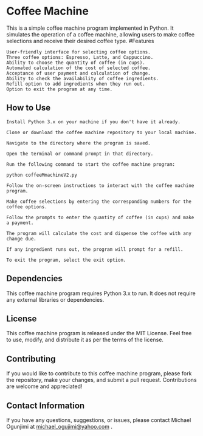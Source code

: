 # Coffee Machine

This is a simple coffee machine program implemented in Python. It simulates the operation of a coffee machine, allowing users to make coffee selections and receive their desired coffee type.
#Features

    User-friendly interface for selecting coffee options.
    Three coffee options: Espresso, Latte, and Cappuccino.
    Ability to choose the quantity of coffee (in cups).
    Automated calculation of the cost of selected coffee.
    Acceptance of user payment and calculation of change.
    Ability to check the availability of coffee ingredients.
    Refill option to add ingredients when they run out.
    Option to exit the program at any time.

## How to Use

    Install Python 3.x on your machine if you don't have it already.

    Clone or download the coffee machine repository to your local machine.

    Navigate to the directory where the program is saved.

    Open the terminal or command prompt in that directory.

    Run the following command to start the coffee machine program:

    python coffeeMmachineV2.py

    Follow the on-screen instructions to interact with the coffee machine program.

    Make coffee selections by entering the corresponding numbers for the coffee options.

    Follow the prompts to enter the quantity of coffee (in cups) and make a payment.

    The program will calculate the cost and dispense the coffee with any change due.

    If any ingredient runs out, the program will prompt for a refill.

    To exit the program, select the exit option.

## Dependencies

This coffee machine program requires Python 3.x to run. It does not require any external libraries or dependencies.
## License

This coffee machine program is released under the MIT License. Feel free to use, modify, and distribute it as per the terms of the license.
## Contributing

If you would like to contribute to this coffee machine program, please fork the repository, make your changes, and submit a pull request. Contributions are welcome and appreciated!
## Contact Information

If you have any questions, suggestions, or issues, please contact Michael Ogunjimi at michael_ogujimi@yahoo.com .
